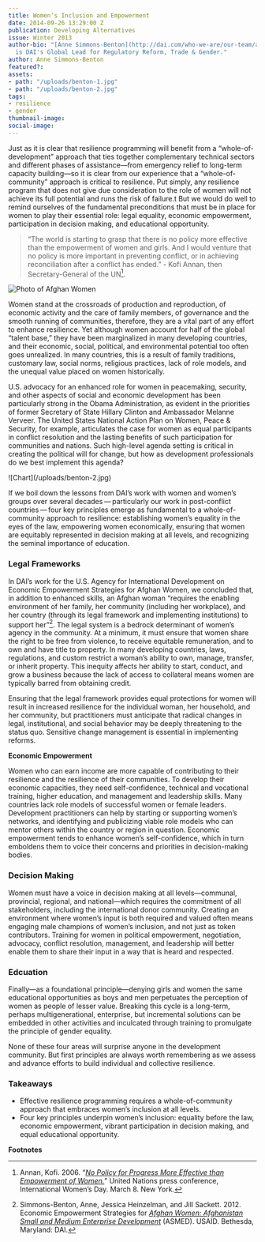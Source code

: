 ```yaml
---
title: Women’s Inclusion and Empowerment
date: 2014-09-26 13:29:00 Z
publication: Developing Alternatives
issue: Winter 2013
author-bio: "[Anne Simmons-Benton](http://dai.com/who-we-are/our-team/anne-simmons-benton)
  is DAI's Global Lead for Regulatory Reform, Trade & Gender."
author: Anne Simmons-Benton
featured?: 
assets:
- path: "/uploads/benton-1.jpg"
- path: "/uploads/benton-2.jpg"
tags:
- resilience
- gender
thumbnail-image:
social-image:
---
```


<p>Just as it is clear that resilience programming will benefit from a “whole-of-development” approach that ties together complementary technical sectors and different phases of assistance—from emergency relief to long-term capacity building—so it is clear from our experience that a “whole-of-community” approach is critical to resilience. Put simply, any resilience program that does not give due consideration to the role of women will not achieve its full potential and runs the risk of failure.t But we would do well to remind ourselves of the fundamental preconditions that must be in place for women to play their essential role: legal equality, economic empowerment, participation in decision making, and educational opportunity.</p>


> “The world is starting to grasp that there is no policy more effective than the empowerment of women and girls. And I would venture that no policy is more important in preventing conflict, or in achieving reconciliation after a conflict has ended.” - Kofi Annan, then Secretary-General of the UN[^1].


![Photo of Afghan Women](/uploads/benton-1.jpg "With the right support and enabling environment, there are opportunities for Afghan women to begin to engage at a higher level in the economy")

<p>Women stand at the crossroads of production and reproduction, of economic activity and the care of family members, of governance and the smooth running of communities, therefore, they are a vital part of any effort to enhance resilience. Yet although women account for half of the global “talent base,” they have been marginalized in many developing countries, and their economic, social, political, and environmental potential too often goes unrealized. In many countries, this is a result of family traditions, customary law, social norms, religious practices, lack of role models, and the unequal value placed on women historically.</p>
<p>U.S. advocacy for an enhanced role for women in peacemaking, security, and other aspects of social and economic development has been particularly strong in the Obama Administration, as evident in the priorities of former Secretary of State Hillary Clinton and Ambassador Melanne Verveer. The United States National Action Plan on Women, Peace & Security, for example, articulates the case for women as equal participants in conflict resolution and the lasting benefits of such participation for communities and nations. Such high-level agenda setting is critical in creating the political will for change, but how as development professionals do we best implement this agenda?</p>
![Chart](/uploads/benton-2.jpg) 
<p>If we boil down the lessons from DAI’s work with women and women’s groups over several decades — particularly our work in post-conflict countries — four key principles emerge as fundamental to a whole-of-community approach to resilience: establishing women’s equality in the eyes of the law, empowering women economically, ensuring that women are equitably represented in decision making at all levels, and recognizing the seminal importance of education.</p>
<h3>Legal Frameworks</h3>

In DAI’s work for the U.S. Agency for International Development on Economic Empowerment Strategies for Afghan Women, we concluded that, in addition to enhanced skills, an Afghan woman “requires the enabling environment of her family, her community (including her workplace), and her country (through its legal framework and implementing institutions) to support her”[^2]. The legal system is a bedrock determinant of women’s agency in the community. At a minimum, it must ensure that women share the right to be free from violence, to receive equitable remuneration, and to own and have title to property. In many developing countries, laws, regulations, and custom restrict a woman’s ability to own, manage, transfer, or inherit property. This inequity affects her ability to start, conduct, and grow a business because the lack of access to collateral means women are typically barred from obtaining credit.

<p>Ensuring that the legal framework provides equal protections for women will result in increased resilience for the individual woman, her household, and her community, but practitioners must anticipate that radical changes in legal, institutional, and social behavior may be deeply threatening to the status quo. Sensitive change management is essential in implementing reforms.</p>
<p><strong>Economic Empowerment</strong></p>
<p>Women who can earn income are more capable of contributing to their resilience and the resilience of their communities. To develop their economic capacities, they need self-confidence, technical and vocational training, higher education, and management and leadership skills. Many countries lack role models of successful women or female leaders. Development practitioners can help by starting or supporting women’s networks, and identifying and publicizing viable role models who can mentor others within the country or region in question. Economic empowerment tends to enhance women’s self-confidence, which in turn emboldens them to voice their concerns and priorities in decision-making bodies.</p>
<h3>Decision Making</h3>
<p>Women must have a voice in decision making at all levels—communal, provincial, regional, and national—which requires the commitment of all stakeholders, including the international donor community. Creating an environment where women’s input is both required and valued often means engaging male champions of women’s inclusion, and not just as token contributors. Training for women in political empowerment, negotiation, advocacy, conflict resolution, management, and leadership will better enable them to share their input in a way that is heard and respected.</p>
<h3>Edcuation</h3>
<p>Finally—as a foundational principle—denying girls and women the same educational opportunities as boys and men perpetuates the perception of women as people of lesser value. Breaking this cycle is a long-term, perhaps multigenerational, enterprise, but incremental solutions can be embedded in other activities and inculcated through training to promulgate the principle of gender equality.</p>
<p>None of these four areas will surprise anyone in the development community. But first principles are always worth remembering as we assess and advance efforts to build individual and collective resilience.</p>
<h3>Takeaways</h3>
<ul>
  <li>Effective resilience programming requires a whole-of-community approach that embraces women’s inclusion at all levels.</li>
  <li>Four key principles underpin women’s inclusion: equality before the law, economic empowerment, vibrant participation in decision making, and equal educational opportunity.</li>
</ul>
<p><strong>Footnotes</strong></p>

[^1]: Annan, Kofi. 2006. “<a href="http://bit.ly/1f0tE1b" target="blank"><em>No Policy for Progress More Effective than Empowerment of Women.</em></a>” United Nations press conference, International Women’s Day. March 8. New York.
[^2]: Simmons-Benton, Anne, Jessica Heinzelman, and Jill Sackett. 2012. Economic Empowerment Strategies for <a href=" http://pdf.usaid.gov/pdf_docs/pnady804.pdf " target="blank"><em>Afghan Women: Afghanistan Small and Medium Enterprise Development</em></a> (ASMED). USAID. Bethesda, Maryland: DAI.

